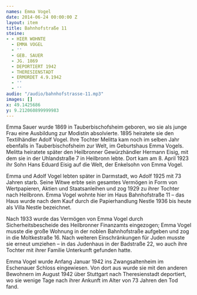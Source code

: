 ```yaml
---
names: Emma Vogel
date: 2014-06-24 00:00:00 Z
layout: item
title: Bahnhofstraße 11
steine:
- - HIER WOHNTE
  - EMMA VOGEL
  - ''
  - GEB. SAUER
  - JG. 1869
  - DEPORTIERT 1942
  - THERESIENSTADT
  - ERMORDET 4.9.1942
  - ''
  - ''
audio: "/audio/bahnhofstrasse-11.mp3"
images: []
x: 49.1425686
y: 9.212060899999983
---
```


Emma Sauer wurde 1869 in Tauberbischofsheim geboren, wo sie als junge Frau eine Ausbildung zur Modistin absolvierte. 1895 heiratete sie den Textilhändler Adolf Vogel. Ihre Tochter Melitta kam noch im selben Jahr ebenfalls in Tauberbischofsheim zur Welt, im Geburtshaus Emma Vogels. Melitta heiratete später den Heilbronner Gewürzhändler Hermann Eisig, mit dem sie in der Uhlandstraße 7 in Heilbronn lebte. Dort kam am 8. April 1923 ihr Sohn Hans Eduard Eisig auf die Welt, der Enkelsohn von Emma Vogel.

Emma und Adolf Vogel lebten später in Darmstadt, wo Adolf 1925 mit 73 Jahren starb. Seine Witwe erbte sein gesamtes Vermögen in Form von Wertpapieren, Aktien und Staatsanleihen und zog 1929 zu ihrer Tochter nach Heilbronn. Emma Vogel wohnte hier im Haus Bahnhofstraße 11 – das Haus wurde nach dem Kauf durch die Papierhandlung Nestle 1936 bis heute als Villa Nestle bezeichnet.

Nach 1933 wurde das Vermögen von Emma Vogel durch Sicherheitsbescheide des Heilbronner Finanzamts eingezogen; Emma Vogel musste die große Wohnung in der noblen Bahnhofstraße aufgeben und zog in die Moltkestraße 16. Nach weiteren Einschränkungen für Juden musste sie erneut umziehen – in das Judenhaus in der Badstraße 22, wo auch ihre Tochter mit ihrer Familie Unterkunft gefunden hatte.

Emma Vogel wurde Anfang Januar 1942 ins Zwangsaltenheim im Eschenauer Schloss eingewiesen. Von dort aus wurde sie mit den anderen Bewohnern im August 1942 über Stuttgart nach Theresienstadt deportiert, wo sie wenige Tage nach ihrer Ankunft im Alter von 73 Jahren den Tod fand.